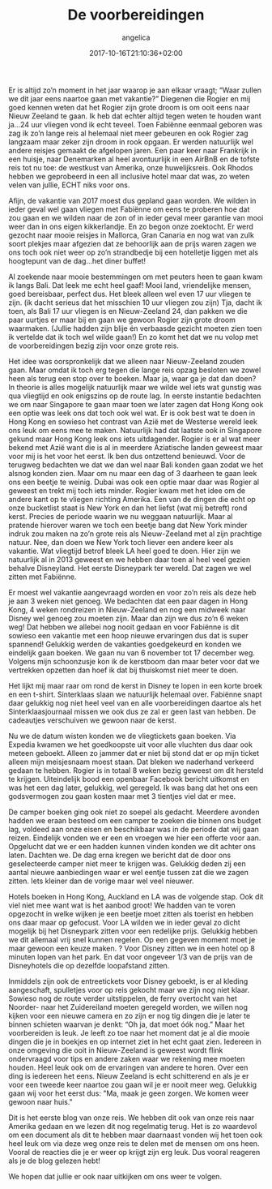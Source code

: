 ﻿---
title: De voorbereidingen
author: angelica
type: post
date: 2017-10-16T21:10:36+02:00
url: /weblog/2017/10/16/de-voorbereidingen/
commentFolder: 2017-10-16-de-voorbereidingen
categories:
- Wereld trip 2017
tags:
- Voorbereiding
resources:
- src: IMG_6332.jpg
  title: Reisgidsen Nieuw Zeeland
  params:
    banner: true

---
Er is altijd zo’n moment in het jaar waarop je aan elkaar vraagt; “Waar zullen we dit jaar eens naartoe gaan met vakantie?” Diegenen die Rogier en mij goed kennen weten dat het Rogier zijn grote droom is om ooit eens naar Nieuw Zeeland te gaan. Ik heb dat echter altijd tegen weten te houden want ja…24 uur vliegen vond ik echt teveel. Toen Fabiënne eenmaal geboren was zag ik zo’n lange reis al helemaal niet meer gebeuren en ook Rogier zag langzaam maar zeker zijn droom in rook opgaan. Er werden natuurlijk wel andere reisjes gemaakt de afgelopen jaren. Een paar keer naar Frankrijk in een huisje, naar Denemarken al heel avontuurlijk in een AirBnB en de tofste reis tot nu toe: de westkust van Amerika, onze huwelijksreis. Ook Rhodos hebben we geprobeerd in een all inclusive hotel maar dat was, zo weten velen van jullie, ECHT niks voor ons.

Afijn, de vakantie van 2017 moest dus gepland gaan worden. We wilden in ieder geval wel gaan vliegen met Fabiënne om eens te proberen hoe dat zou gaan en we wilden naar de zon of in ieder geval meer garantie van mooi weer dan in ons eigen kikkerlandje. En zo begon onze zoektocht. Er werd gezocht naar mooie reisjes in Mallorca, Gran Canaria en nog wat van zulk soort plekjes maar afgezien dat ze behoorlijk aan de prijs waren zagen we ons toch ook niet weer op zo’n strandbedje bij een hotelletje liggen met als hoogtepunt van de dag…het diner buffet!

Al zoekende naar mooie bestemmingen om met peuters heen te gaan kwam ik langs Bali. Dat leek me echt heel gaaf! Mooi land, vriendelijke mensen, goed bereisbaar, perfect dus. Het bleek alleen wel even 17 uur vliegen te zijn. (ik dacht serieus dat het misschien 10 uur vliegen zou zijn) Tja, dacht ik toen, als Bali 17 uur vliegen is en Nieuw-Zeeland 24, dan pakken we die paar uurtjes er maar bij en gaan we gewoon Rogier zijn grote droom waarmaken. (Jullie hadden zijn blije én verbaasde gezicht moeten zien toen ik vertelde dat ik toch wel wilde gaan!) En zo komt het dat we nu volop met de voorbereidingen bezig zijn voor onze grote reis.

Het idee was oorspronkelijk dat we alleen naar Nieuw-Zeeland zouden gaan. Maar omdat ik toch erg tegen die lange reis opzag besloten we zowel heen als terug een stop over te boeken. Maar ja, waar ga je dat dan doen? In theorie is alles mogelijk natuurlijk maar we wilde wel iets wat gunstig was qua vliegtijd en ook enigszins op de route lag. In eerste instantie bedachten we om naar Singapore te gaan maar toen we later zagen dat Hong Kong ook een optie was leek ons dat toch ook wel wat. Er is ook best wat te doen in Hong Kong en sowieso het contrast van Azië met de Westerse wereld leek ons leuk om eens mee te maken. Natuurlijk had dat laatste ook in Singapore gekund maar Hong Kong leek ons iets uitdagender. Rogier is er al wat meer bekend met Azië want die is al in meerdere Aziatische landen geweest maar voor mij is het voor het eerst. Ik ben dus ontzettend benieuwd. Voor de terugweg bedachten we dat we dan wel naar Bali konden gaan zodat we het alsnog konden zien. Maar om nu maar een dag of 3 daarheen te gaan leek ons een beetje te weinig. Dubai was ook een optie maar daar was Rogier al geweest en trekt mij toch iets minder. Rogier kwam met het idee om de andere kant op te vliegen richting Amerika. Een van de dingen die echt op onze bucketlist staat is New York en dan het liefst (wat mij betreft) rond kerst. Precies de periode waarin we nu weggaan natuurlijk. Maar al pratende hierover waren we toch een beetje bang dat New York minder indruk zou maken na zo’n grote reis als Nieuw-Zeeland met al zijn prachtige natuur. Nee, dan doen we New York toch liever een andere keer als vakantie. Wat vliegtijd betrof bleek LA heel goed te doen. Hier zijn we natuurlijk al in 2013 geweest en we hebben daar toen al heel veel gezien behalve Disneyland. Het eerste Disneypark ter wereld. Dat zagen we wel zitten met Fabiënne.

Er moest wel vakantie aangevraagd worden en voor zo’n reis als deze heb je aan 3 weken niet genoeg. We bedachten dat een paar dagen in Hong Kong, 4 weken rondreizen in Nieuw-Zeeland en nog een midweek naar Disney wel genoeg zou moeten zijn. Maar dan zijn we dus zo’n 6 weken weg! Dat hebben we allebei nog nooit gedaan en voor Fabiënne is dit sowieso een vakantie met een hoop nieuwe ervaringen dus dat is super spannend! Gelukkig werden de vakanties goedgekeurd en konden we eindelijk gaan boeken. We gaan nu van 6 november tot 17 december weg. Volgens mijn schoonzusje kon ik de kerstboom dan maar beter voor dat we vertrekken opzetten dan hoef ik dat bij thuiskomst niet meer te doen.

Het lijkt mij maar raar om rond de kerst in Disney te lopen in een korte broek en een t-shirt. Sinterklaas slaan we natuurlijk helemaal over. Fabiënne snapt daar gelukkig nog niet heel veel van en alle voorbereidingen daartoe als het Sinterklaasjournaal missen we ook dus ze zal er geen last van hebben. De cadeautjes verschuiven we gewoon naar de kerst.

Nu we de datum wisten konden we de vliegtickets gaan boeken. Via Expedia kwamen we het goedkoopste uit voor alle vluchten dus daar ook meteen geboekt. Alleen zo jammer dat er niet bij stond dat er op mijn ticket alleen mijn meisjesnaam moest staan. Dat bleken we naderhand verkeerd gedaan te hebben. Rogier is in totaal 8 weken bezig geweest om dit hersteld te krijgen. Uiteindelijk bood een openbaar Facebook bericht uitkomst en was het een dag later, gelukkig, wel geregeld. Ik was bang dat het ons een godsvermogen zou gaan kosten maar met 3 tientjes viel dat er mee.

De camper boeken ging ook niet zo soepel als gedacht. Meerdere avonden hadden we eraan besteed om een camper te zoeken die binnen ons budget lag, voldeed aan onze eisen en beschikbaar was in de periode dat wij gaan reizen. Eindelijk vonden we er een en vroegen we hier een offerte voor aan. Opgelucht dat we er een hadden kunnen vinden konden we dit achter ons laten. Dachten we. De dag erna kregen we bericht dat de door ons geselecteerde camper niet meer te krijgen was. Gelukkig deden zij een aantal nieuwe aanbiedingen waar er wel eentje tussen zat die we zagen zitten. Iets kleiner dan de vorige maar wel veel nieuwer.

Hotels boeken in Hong Kong, Auckland en LA was de volgende stap. Ook dit viel niet mee want wat is het aanbod groot! We hadden van te voren opgezocht in welke wijken je een beetje moet zitten als toerist en hebben ons daar maar op gefocust. Voor LA wilden we in ieder geval zo dicht mogelijk bij het Disneypark zitten voor een redelijke prijs. Gelukkig hebben we dit allemaal vrij snel kunnen regelen. Op een gegeven moment moet je maar gewoon een keuze maken. ? Voor Disney zitten we in een hotel op 8 minuten lopen van het park. En dat voor ongeveer 1/3 van de prijs van de Disneyhotels die op dezelfde loopafstand zitten.

Inmiddels zijn ook de entreetickets voor Disney geboekt, is er al kleding aangeschaft, spulletjes voor op reis gekocht maar we zijn nog niet klaar. Sowieso nog de route verder uitstippelen, de ferry overtocht van het Noorder- naar het Zuidereiland moeten geregeld worden, we willen nog kijken voor een nieuwe camera en zo zijn er nog tig dingen die je later te binnen schieten waarvan je denkt: “Oh ja, dat moet óók nog.” Maar het voorbereiden is leuk. Je leeft zo toe naar het moment dat je al die mooie dingen die je in boekjes en op internet ziet in het echt gaat zien. Iedereen in onze omgeving die ooit in Nieuw-Zeeland is geweest wordt flink ondervraagd voor tips en andere zaken waar we rekening mee moeten houden. Heel leuk ook om de ervaringen van andere te horen. Over een ding is iedereen het eens. Nieuw Zeeland is echt schitterend en als je er voor een tweede keer naartoe zou gaan wil je er nooit meer weg. Gelukkig gaan wij voor het eerst dus: "Ma, maak je geen zorgen. We komen weer gewoon naar huis."

Dit is het eerste blog van onze reis. We hebben dit ook van onze reis naar Amerika gedaan en we lezen dit nog regelmatig terug. Het is zo waardevol om een document als dit te hebben maar daarnaast vonden wij het toen ook heel leuk om via deze weg onze reis te delen met de mensen om ons heen. Vooral de reacties die je er weer op krijgt zijn erg leuk. Dus vooral reageren als je de blog gelezen hebt!

We hopen dat jullie er ook naar uitkijken om ons weer te volgen.
